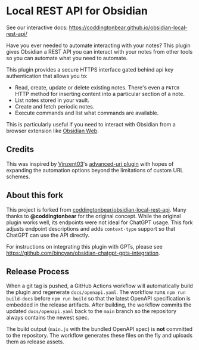 # Local REST API for Obsidian

See our interactive docs: https://coddingtonbear.github.io/obsidian-local-rest-api/

Have you ever needed to automate interacting with your notes?  This plugin gives Obsidian a REST API you can interact with your notes from other tools so you can automate what you need to automate.

This plugin provides a secure HTTPS interface gated behind api key authentication that allows you to:

- Read, create, update or delete existing notes.  There's even a `PATCH` HTTP method for inserting content into a particular section of a note.
- List notes stored in your vault.
- Create and fetch periodic notes.
- Execute commands and list what commands are available.

This is particularly useful if you need to interact with Obsidian from a browser extension like [Obsidian Web](https://chrome.google.com/webstore/detail/obsidian-web/edoacekkjanmingkbkgjndndibhkegad).

## Credits

This was inspired by [Vinzent03](https://github.com/Vinzent03)'s [advanced-uri plugin](https://github.com/Vinzent03/obsidian-advanced-uri) with hopes of expanding the automation options beyond the limitations of custom URL schemes.

## About this fork

This project is forked from [coddingtonbear/obsidian-local-rest-api](https://github.com/coddingtonbear/obsidian-local-rest-api). Many thanks to **@coddingtonbear** for the original concept. While the original plugin works well, its endpoints were not ideal for ChatGPT usage. This fork adjusts endpoint descriptions and adds `context-type` support so that ChatGPT can use the API directly.

For instructions on integrating this plugin with GPTs, please see <https://github.com/bincyan/obsidian-chatgpt-gpts-integration>.

## Release Process

When a git tag is pushed, a GitHub Actions workflow will automatically build the
plugin and regenerate `docs/openapi.yaml`. The workflow runs `npm run build-docs`
before `npm run build` so that the latest OpenAPI specification is embedded in
the release artifacts. After building, the workflow commits the updated
`docs/openapi.yaml` back to the `main` branch so the repository always contains
the newest spec.

The build output (`main.js` with the bundled OpenAPI spec) is **not** committed
to the repository. The workflow generates these files on the fly and uploads
them as release assets.

